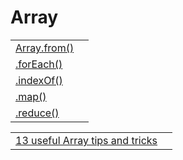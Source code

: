 # Array

|  |  |
| :--- | :--- |
| [Array.from\(\)](https://developer.mozilla.org/en-US/docs/Web/JavaScript/Reference/Global_Objects/Array/from) |  |
| [.forEach\(\)](https://developer.mozilla.org/en-US/docs/Web/JavaScript/Reference/Global_Objects/Array/forEach) |  |
| [.indexOf\(\)](https://developer.mozilla.org/en-US/docs/Web/JavaScript/Reference/Global_Objects/Array/indexOf) |  |
| [.map\(\)](https://developer.mozilla.org/en-US/docs/Web/JavaScript/Reference/Global_Objects/Array/map) |  |
| [.reduce\(\)](https://developer.mozilla.org/en-US/docs/Web/JavaScript/Reference/Global_Objects/Array/Reduce) |  |

|  |  |
| :--- | :--- |
| [13 useful Array tips and tricks](https://dev.to/duomly/13-useful-javascript-array-tips-and-tricks-you-should-know-2jfo) |  |

